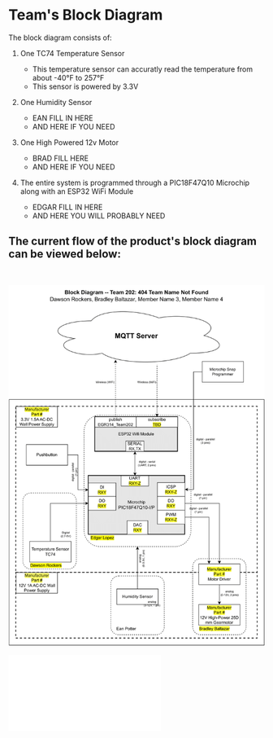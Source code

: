 # Team's Block Diagram

The block diagram consists of:
<br>
1. One TC74 Temperature Sensor
   - This temperature sensor can accuratly read the temperature from about -40°F to 257°F
   - This sensor is powered by 3.3V

2. One Humidity Sensor
   - EAN FILL IN HERE
   - AND HERE IF YOU NEED
  
3. One High Powered 12v Motor
   - BRAD FILL HERE
   - AND HERE IF YOU NEED
  
4. The entire system is programmed through a PIC18F47Q10 Microchip along with an ESP32 WiFi Module
   - EDGAR FILL IN HERE
   - AND HERE YOU WILL PROBABLY NEED
  
## The current flow of the product's block diagram can be viewed below:
<br>

![image caption](Pictures/Block_Diagram_314.png)

![PDF For Viewing](Pictures/Block_Diagram_314.pdf)
